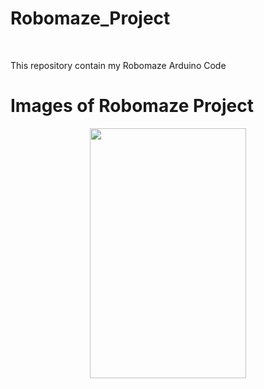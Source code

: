 # Robomaze_Project
<br>
<p> This repository contain my Robomaze Arduino Code</p>

# Images of Robomaze Project

<p align = "center">
  <img src="https://github.com/user-attachments/assets/43b39abc-adfc-4c60-8e82-be0be286a9d8" width="250" height="400" />
</p>
